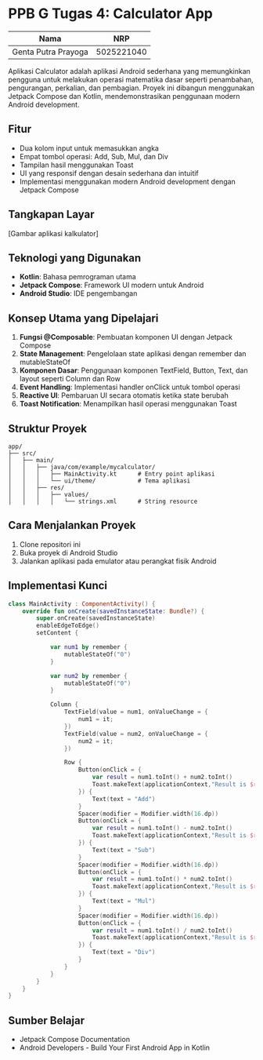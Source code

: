 # **PPB G Tugas 4: Calculator App**
| Nama         | NRP           |
| :--------: | :------------: |
| Genta Putra Prayoga |5025221040 |

Aplikasi Calculator adalah aplikasi Android sederhana yang memungkinkan pengguna untuk melakukan operasi matematika dasar seperti penambahan, pengurangan, perkalian, dan pembagian. Proyek ini dibangun menggunakan Jetpack Compose dan Kotlin, mendemonstrasikan penggunaan modern Android development.

## Fitur
- Dua kolom input untuk memasukkan angka
- Empat tombol operasi: Add, Sub, Mul, dan Div
- Tampilan hasil menggunakan Toast
- UI yang responsif dengan desain sederhana dan intuitif
- Implementasi menggunakan modern Android development dengan Jetpack Compose

## Tangkapan Layar
[Gambar aplikasi kalkulator]

## Teknologi yang Digunakan
- **Kotlin**: Bahasa pemrograman utama
- **Jetpack Compose**: Framework UI modern untuk Android
- **Android Studio**: IDE pengembangan

## Konsep Utama yang Dipelajari
1. **Fungsi @Composable**: Pembuatan komponen UI dengan Jetpack Compose
2. **State Management**: Pengelolaan state aplikasi dengan remember dan mutableStateOf
3. **Komponen Dasar**: Penggunaan komponen TextField, Button, Text, dan layout seperti Column dan Row
4. **Event Handling**: Implementasi handler onClick untuk tombol operasi
5. **Reactive UI**: Pembaruan UI secara otomatis ketika state berubah
6. **Toast Notification**: Menampilkan hasil operasi menggunakan Toast

## Struktur Proyek
```
app/
├── src/
│   ├── main/
│   │   ├── java/com/example/mycalculator/
│   │   │   ├── MainActivity.kt      # Entry point aplikasi
│   │   │   └── ui/theme/            # Tema aplikasi
│   │   ├── res/
│   │   │   ├── values/
│   │   │   │   └── strings.xml      # String resource
```

## Cara Menjalankan Proyek
1. Clone repositori ini
2. Buka proyek di Android Studio
3. Jalankan aplikasi pada emulator atau perangkat fisik Android

## Implementasi Kunci
```kotlin
class MainActivity : ComponentActivity() {
    override fun onCreate(savedInstanceState: Bundle?) {
        super.onCreate(savedInstanceState)
        enableEdgeToEdge()
        setContent {

            var num1 by remember {
                mutableStateOf("0")
            }

            var num2 by remember {
                mutableStateOf("0")
            }

            Column {
                TextField(value = num1, onValueChange = {
                    num1 = it;
                })
                TextField(value = num2, onValueChange = {
                    num2 = it;
                })

                Row {
                    Button(onClick = {
                        var result = num1.toInt() + num2.toInt()
                        Toast.makeText(applicationContext,"Result is $result",Toast.LENGTH_SHORT).show()
                    }) {
                        Text(text = "Add")
                    }
                    Spacer(modifier = Modifier.width(16.dp))
                    Button(onClick = {
                        var result = num1.toInt() - num2.toInt()
                        Toast.makeText(applicationContext,"Result is $result",Toast.LENGTH_SHORT).show()
                    }) {
                        Text(text = "Sub")
                    }
                    Spacer(modifier = Modifier.width(16.dp))
                    Button(onClick = {
                        var result = num1.toInt() * num2.toInt()
                        Toast.makeText(applicationContext,"Result is $result",Toast.LENGTH_SHORT).show()
                    }) {
                        Text(text = "Mul")
                    }
                    Spacer(modifier = Modifier.width(16.dp))
                    Button(onClick = {
                        var result = num1.toInt() / num2.toInt()
                        Toast.makeText(applicationContext,"Result is $result",Toast.LENGTH_SHORT).show()
                    }) {
                        Text(text = "Div")
                    }
                }
            }
        }
    }
}
```

## Sumber Belajar
- Jetpack Compose Documentation
- Android Developers - Build Your First Android App in Kotlin
